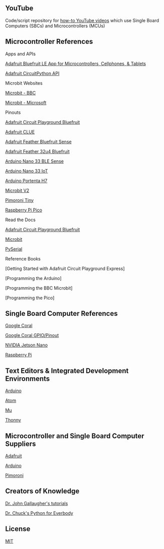## YouTube

Code/script repository for [how-to YouTube videos](https://www.youtube.com/channel/UCDuWq2wFqeVII1KC7grySRg) which use Single Board Computers (SBCs) and Microcontrollers (MCUs)

## Microcontroller References

Apps and APIs

  [Adafruit Bluefruit LE App for Microcontrollers, Cellphones, & Tablets](https://learn.adafruit.com/bluefruit-le-connect)
  
  [Adafruit CircuitPython API](https://docs.circuitpython.org/en/latest/docs/index.html)

Microbit Websites

  [Microbit - BBC](https://microbit.org)

  [Microbit - Microsoft](https://makecode.microbit.org)

Pinouts

   [Adafruit Circuit Playground Bluefruit](https://github.com/AnchorageBot/YouTube/blob/master/pinoutCPB.pdf)

   [Adafruit CLUE](https://github.com/AnchorageBot/YouTube/blob/master/pinoutCLUE.pdf)

   [Adafruit Feather Bluefruit Sense](https://github.com/AnchorageBot/YouTube/blob/master/pinoutFeatherSense.pdf)

   [Adafruit Feather 32u4 Bluefruit](https://github.com/AnchorageBot/YouTube/blob/master/pinoutBlueFeather32copy.png)

   [Arduino Nano 33 BLE Sense](https://github.com/AnchorageBot/YouTube/blob/master/pinoutNANO33sense.pdf)

   [Arduino Nano 33 IoT](https://github.com/AnchorageBot/YouTube/blob/master/pinoutNANO33IoT.pdf)

   [Arduino Portenta H7](https://github.com/AnchorageBot/YouTube/blob/master/pinoutPortentaH7.pdf)
  
   [Microbit V2](https://github.com/AnchorageBot/YouTube/blob/master/pinoutMicrobitV2.pdf)

   [Pimoroni Tiny](https://github.com/AnchorageBot/YouTube/blob/master/pinoutTiny.png)
  
   [Raspberry Pi Pico](https://github.com/AnchorageBot/YouTube/blob/master/pinoutPico.pdf)

Read the Docs

  [Adafruit Circuit Playground Bluefruit](https://docs.circuitpython.org/projects/circuitplayground/en/5.0.5/index.html)

  [Microbit](https://microbit-micropython.readthedocs.io/en/latest/index.html)

  [PySerial](https://pyserial.readthedocs.io/en/latest/)
  
Reference Books

  [Getting Started with Adafruit Circuit Playground Express]
  
  [Programming the Arduino]
  
  [Programming the BBC Microbit]
  
  [Programming the Pico]

## Single Board Computer References

[Google Coral](https://coral.ai)

[Google Coral GPIO/Pinout](https://github.com/AnchorageBot/YouTube/blob/master/pinoutCoral.jpeg)

[NVIDIA Jetson Nano](https://developer.nvidia.com/embedded/jetson-nano-developer-kit)

[Raspberry Pi](https://www.raspberrypi.org)

## Text Editors & Integrated Development Environments

[Arduino](https://www.arduino.cc/en/software)

[Atom](https://atom.io)

[Mu](https://codewith.mu)

[Thonny](https://thonny.org)

## Microcontroller and Single Board Computer Suppliers

[Adafruit](https://www.adafruit.com)

[Arduino](https://www.arduino.cc)

[Pimoroni](https://shop.pimoroni.com)

## Creators of Knowledge

[Dr. John Gallaugher's tutorials](https://gallaugher.com)

[Dr. Chuck's Python for Everbody](https://www.py4e.com)

## License
[MIT](https://choosealicense.com/licenses/mit/)
